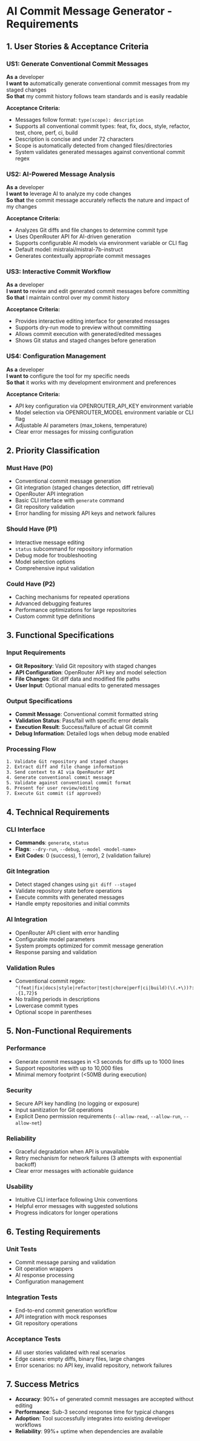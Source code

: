 # AI Commit Message Generator - Requirements

## 1. User Stories & Acceptance Criteria

### US1: Generate Conventional Commit Messages
**As a** developer  
**I want to** automatically generate conventional commit messages from my staged changes  
**So that** my commit history follows team standards and is easily readable

**Acceptance Criteria:**
- Messages follow format: `type(scope): description`
- Supports all conventional commit types: feat, fix, docs, style, refactor, test, chore, perf, ci, build
- Description is concise and under 72 characters
- Scope is automatically detected from changed files/directories
- System validates generated messages against conventional commit regex

### US2: AI-Powered Message Analysis
**As a** developer  
**I want to** leverage AI to analyze my code changes  
**So that** the commit message accurately reflects the nature and impact of my changes

**Acceptance Criteria:**
- Analyzes Git diffs and file changes to determine commit type
- Uses OpenRouter API for AI-driven generation
- Supports configurable AI models via environment variable or CLI flag
- Default model: mistralai/mistral-7b-instruct
- Generates contextually appropriate commit messages

### US3: Interactive Commit Workflow
**As a** developer  
**I want to** review and edit generated commit messages before committing  
**So that** I maintain control over my commit history

**Acceptance Criteria:**
- Provides interactive editing interface for generated messages
- Supports dry-run mode to preview without committing
- Allows commit execution with generated/edited messages
- Shows Git status and staged changes before generation

### US4: Configuration Management
**As a** developer  
**I want to** configure the tool for my specific needs  
**So that** it works with my development environment and preferences

**Acceptance Criteria:**
- API key configuration via OPENROUTER_API_KEY environment variable
- Model selection via OPENROUTER_MODEL environment variable or CLI flag
- Adjustable AI parameters (max_tokens, temperature)
- Clear error messages for missing configuration

## 2. Priority Classification

### Must Have (P0)
- Conventional commit message generation
- Git integration (staged changes detection, diff retrieval)
- OpenRouter API integration
- Basic CLI interface with `generate` command
- Git repository validation
- Error handling for missing API keys and network failures

### Should Have (P1)
- Interactive message editing
- `status` subcommand for repository information
- Debug mode for troubleshooting
- Model selection options
- Comprehensive input validation

### Could Have (P2)
- Caching mechanisms for repeated operations
- Advanced debugging features
- Performance optimizations for large repositories
- Custom commit type definitions

## 3. Functional Specifications

### Input Requirements
- **Git Repository**: Valid Git repository with staged changes
- **API Configuration**: OpenRouter API key and model selection
- **File Changes**: Git diff data and modified file paths
- **User Input**: Optional manual edits to generated messages

### Output Specifications
- **Commit Message**: Conventional commit formatted string
- **Validation Status**: Pass/fail with specific error details
- **Execution Result**: Success/failure of actual Git commit
- **Debug Information**: Detailed logs when debug mode enabled

### Processing Flow
```
1. Validate Git repository and staged changes
2. Extract diff and file change information
3. Send context to AI via OpenRouter API
4. Generate conventional commit message
5. Validate against conventional commit format
6. Present for user review/editing
7. Execute Git commit (if approved)
```

## 4. Technical Requirements

### CLI Interface
- **Commands**: `generate`, `status`
- **Flags**: `--dry-run`, `--debug`, `--model <model-name>`
- **Exit Codes**: 0 (success), 1 (error), 2 (validation failure)

### Git Integration
- Detect staged changes using `git diff --staged`
- Validate repository state before operations
- Execute commits with generated messages
- Handle empty repositories and initial commits

### AI Integration
- OpenRouter API client with error handling
- Configurable model parameters
- System prompts optimized for commit message generation
- Response parsing and validation

### Validation Rules
- Conventional commit regex: `^(feat|fix|docs|style|refactor|test|chore|perf|ci|build)(\(.+\))?: .{1,72}$`
- No trailing periods in descriptions
- Lowercase commit types
- Optional scope in parentheses

## 5. Non-Functional Requirements

### Performance
- Generate commit messages in <3 seconds for diffs up to 1000 lines
- Support repositories with up to 10,000 files
- Minimal memory footprint (<50MB during execution)

### Security
- Secure API key handling (no logging or exposure)
- Input sanitization for Git operations
- Explicit Deno permission requirements (`--allow-read`, `--allow-run`, `--allow-net`)

### Reliability
- Graceful degradation when API is unavailable
- Retry mechanism for network failures (3 attempts with exponential backoff)
- Clear error messages with actionable guidance

### Usability
- Intuitive CLI interface following Unix conventions
- Helpful error messages with suggested solutions
- Progress indicators for longer operations

## 6. Testing Requirements

### Unit Tests
- Commit message parsing and validation
- Git operation wrappers
- AI response processing
- Configuration management

### Integration Tests
- End-to-end commit generation workflow
- API integration with mock responses
- Git repository operations

### Acceptance Tests
- All user stories validated with real scenarios
- Edge cases: empty diffs, binary files, large changes
- Error scenarios: no API key, invalid repository, network failures

## 7. Success Metrics

- **Accuracy**: 90%+ of generated commit messages are accepted without editing
- **Performance**: Sub-3 second response time for typical changes
- **Adoption**: Tool successfully integrates into existing developer workflows
- **Reliability**: 99%+ uptime when dependencies are available
